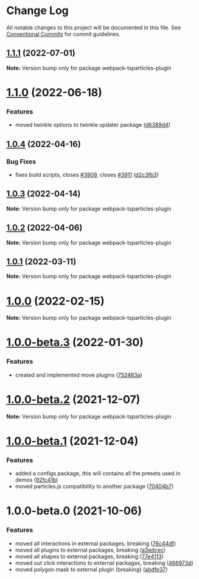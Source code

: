 # Change Log

All notable changes to this project will be documented in this file.
See [Conventional Commits](https://conventionalcommits.org) for commit guidelines.

## [1.1.1](https://github.com/matteobruni/tsparticles/compare/webpack-tsparticles-plugin@1.1.0...webpack-tsparticles-plugin@1.1.1) (2022-07-01)

**Note:** Version bump only for package webpack-tsparticles-plugin





# [1.1.0](https://github.com/matteobruni/tsparticles/compare/webpack-tsparticles-plugin@1.0.4...webpack-tsparticles-plugin@1.1.0) (2022-06-18)


### Features

* moved twinkle options to twinkle updater package ([d6389d4](https://github.com/matteobruni/tsparticles/commit/d6389d4750bdbd2945a1fe84a781671e618122d2))





## [1.0.4](https://github.com/matteobruni/tsparticles/compare/webpack-tsparticles-plugin@1.0.3...webpack-tsparticles-plugin@1.0.4) (2022-04-16)


### Bug Fixes

* fixes build scripts, closes [#3909](https://github.com/matteobruni/tsparticles/issues/3909), closes [#3911](https://github.com/matteobruni/tsparticles/issues/3911) ([d2c3fb3](https://github.com/matteobruni/tsparticles/commit/d2c3fb33ff9c9d529f2609f89c63cb6e1e61ecda))





## [1.0.3](https://github.com/matteobruni/tsparticles/compare/webpack-tsparticles-plugin@1.0.2...webpack-tsparticles-plugin@1.0.3) (2022-04-14)

**Note:** Version bump only for package webpack-tsparticles-plugin





## [1.0.2](https://github.com/matteobruni/tsparticles/compare/webpack-tsparticles-plugin@1.0.1...webpack-tsparticles-plugin@1.0.2) (2022-04-06)

**Note:** Version bump only for package webpack-tsparticles-plugin





## [1.0.1](https://github.com/matteobruni/tsparticles/compare/webpack-tsparticles-plugin@1.0.0...webpack-tsparticles-plugin@1.0.1) (2022-03-11)

**Note:** Version bump only for package webpack-tsparticles-plugin





# [1.0.0](https://github.com/matteobruni/tsparticles/compare/webpack-tsparticles-plugin@1.0.0-beta.3...webpack-tsparticles-plugin@1.0.0) (2022-02-15)

**Note:** Version bump only for package webpack-tsparticles-plugin





# [1.0.0-beta.3](https://github.com/matteobruni/tsparticles/compare/webpack-tsparticles-plugin@1.0.0-beta.2...webpack-tsparticles-plugin@1.0.0-beta.3) (2022-01-30)


### Features

* created and implemented move plugins ([752483a](https://github.com/matteobruni/tsparticles/commit/752483aeeb94dd851dc27fe75e4c258fd87f0a90))





# [1.0.0-beta.2](https://github.com/matteobruni/tsparticles/compare/webpack-tsparticles-plugin@1.0.0-beta.1...webpack-tsparticles-plugin@1.0.0-beta.2) (2021-12-07)

**Note:** Version bump only for package webpack-tsparticles-plugin





# [1.0.0-beta.1](https://github.com/matteobruni/tsparticles/compare/webpack-tsparticles-plugin@1.0.0-beta.0...webpack-tsparticles-plugin@1.0.0-beta.1) (2021-12-04)


### Features

* added a configs package, this will contains all the presets used in demos ([92fc41b](https://github.com/matteobruni/tsparticles/commit/92fc41b77a35295aee787b72952134d25899f251))
* moved particles.js compatibility to another package ([70404b7](https://github.com/matteobruni/tsparticles/commit/70404b74b26da4b9a28b5d6d646cd9ed6c0635f1))





# 1.0.0-beta.0 (2021-10-06)


### Features

* moved all interactions in external packages, breaking ([76c44df](https://github.com/matteobruni/tsparticles/commit/76c44dfa64cae994ddb1a004e7ff6cdbe3a4b5a9))
* moved all plugins to external packages, breaking ([a3edcec](https://github.com/matteobruni/tsparticles/commit/a3edcecd129009e7d9af138dd9a1285360e7003d))
* moved all shapes to external packages, breaking ([77e4113](https://github.com/matteobruni/tsparticles/commit/77e411338f65ab076fe85c0f143c13417147d4b5))
* moved out click interactions to external packages, breaking ([466973d](https://github.com/matteobruni/tsparticles/commit/466973ddbcc382c27c03f7b3518dea99c5e1949c))
* moved polygon mask to external plugin (breaking) ([abdfe37](https://github.com/matteobruni/tsparticles/commit/abdfe37f250a4f357f4491bb7ff0e54da6a7303e))
